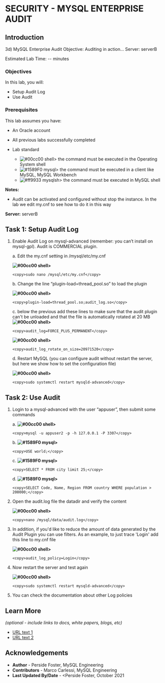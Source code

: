# SECURITY - MYSQL ENTERPRISE AUDIT

## Introduction
3d) MySQL Enterprise Audit
Objective: Auditing in action…
Server: serverB


Estimated Lab Time: -- minutes

### Objectives

In this lab, you will:
* Setup Audit Log
* Use Audit


### Prerequisites


This lab assumes you have:
* An Oracle account
* All previous labs successfully completed

* Lab standard  
    - ![#00cc00](https://via.placeholder.com/15/00cc00/000000?text=+) shell> the command must be executed in the Operating System shell
    - ![#1589F0](https://via.placeholder.com/15/1589F0/000000?text=+) mysql> the command must be executed in a client like MySQL, MySQL Workbench
    - ![#ff9933](https://via.placeholder.com/15/ff9933/000000?text=+) mysqlsh> the command must be executed in MySQL shell
    
**Notes:**
- Audit can be activated and configured without stop the instance. In the lab we edit my.cnf to see how to do it in this way

**Server:** serverB


## Task 1: Setup Audit Log

1. Enable Audit Log on mysql-advanced (remember: you can’t install on mysql-gpl).  Audit is COMMERCIAL plugin.

    a. Edit the my.cnf setting in /mysql/etc/my.cnf

    **![#00cc00](https://via.placeholder.com/15/00cc00/000000?text=+) shell>**
    ```
    <copy>sudo nano /mysql/etc/my.cnf</copy>
    ```
    b. Change the line “plugin-load=thread_pool.so” to load the plugin

    **![#00cc00](https://via.placeholder.com/15/00cc00/000000?text=+) shell>**
    ```
    <copy>plugin-load=thread_pool.so;audit_log.so</copy>
    ```
    c. below the previous add these lines to make sure that the audit plugin can't be unloaded and that the file is automatically rotated at 20 MB
    **![#00cc00](https://via.placeholder.com/15/00cc00/000000?text=+) shell>**

    ```
    <copy>audit_log=FORCE_PLUS_PERMANENT</copy>
    ```
    **![#00cc00](https://via.placeholder.com/15/00cc00/000000?text=+) shell>**
    ```
    <copy>audit_log_rotate_on_size=20971520</copy>
    ```
    d. Restart MySQL (you can configure audit without restart the server, but here we show how to set the configuration file)

    **![#00cc00](https://via.placeholder.com/15/00cc00/000000?text=+) shell>**
    ```
    <copy>sudo systemctl restart mysqld-advanced</copy>
    ```
## Task 2: Use Audit 

1. Login to a mysql-advanced with the user “appuser”, then submit some commands

    a. **![#00cc00](https://via.placeholder.com/15/00cc00/000000?text=+) shell>**
    ```
    <copy>mysql -u appuser2 -p -h 127.0.0.1 -P 3307</copy>
    ```
    b. **![#1589F0](https://via.placeholder.com/15/1589F0/000000?text=+) mysql>**
    ```
    <copy>USE world;</copy>
    ```
    c. **![#1589F0](https://via.placeholder.com/15/1589F0/000000?text=+) mysql>** 
    ```
    <copy>SELECT * FROM city limit 25;</copy>
    ```
    d. **![#1589F0](https://via.placeholder.com/15/1589F0/000000?text=+) mysql>** 
    ```
    <copy>SELECT Code, Name, Region FROM country WHERE population > 200000;</copy>
    ```
2. Open the audit.log file the datadir and verify the content

     **![#00cc00](https://via.placeholder.com/15/00cc00/000000?text=+) shell>** 
    ```
    <copy>nano /mysql/data/audit.log</copy>
    ```
3. In addition, if you'd like to reduce the amount of data generated by the Audit Plugin you can use filters. As an example, to just trace 'Login' add this line to my.cnf file

     **![#00cc00](https://via.placeholder.com/15/00cc00/000000?text=+) shell>**
    ```
    <copy>audit_log_policy=Login</copy>
    ```
4. Now restart the server and test again

    **![#00cc00](https://via.placeholder.com/15/00cc00/000000?text=+) shell>**
    ```
    <copy>sudo systemctl restart mysqld-advanced</copy>
    ```
5. You can check the documentation about other Log policies

## Learn More

*(optional - include links to docs, white papers, blogs, etc)*

* [URL text 1](http://docs.oracle.com)
* [URL text 2](http://docs.oracle.com)

## Acknowledgements
* **Author** - Perside Foster, MySQL Engineering
* **Contributors** -  Marco Carlessi, MySQL Engineering
* **Last Updated By/Date** - <Perside Foster, October 2021
